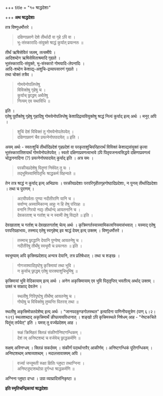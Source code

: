 +++
title = "१० श्राद्धदेशाः"

+++
**अथ श्राद्धदेशाः**

तत्र विष्णुधर्मोत्तरे ।

> दक्षिणाप्रवणे देशे तीर्थादौ वा गृहे ऽपि वा ।  
भू-संस्कारादि-संयुक्ते श्राद्धं कुर्यात् प्रयत्नतः ॥

तीर्थं ऋषिसेवितं जलम्, तत्समीपे ।  
आदिशब्देन ऋषिसेविताश्रमादि गृह्यते ।  
भूसंस्कारादि-संयुक्ते, भू-संस्कारो गोमयादि-लेपनादिः ।  
आदि-शब्देन केशाद्य्-अशुचि-द्रव्यापसारणं गृह्यते ।  
तथा चोक्तं तत्रैव ।

> गोमयेनोपलिप्तेषु  
विविक्तेषु गृहेषु च ।  
कुर्याच् छ्राद्धम् अथैतेषु  
नित्यम् एव यथाविधि ॥ 

इति ।  
एतेषु पूर्वोक्तेषु गृहेषु गृहादिषु गोमयेनोपलिप्तेषु केशादिद्रव्यवियुक्तेषु श्राद्धं नित्यं कुर्याद् इत्य् अर्थः । मनुर् अपि ।

> शुचिं देशं विविक्तं तु गोमयेनोपलेपयेत् ।  
> दक्षिणाप्रवणं चैव प्रयत्नेनोपपादयेत् ॥ इति ।

अयम् अर्थः -  स्वतःशुचिं तीर्थादिप्रदेशं गृहप्रदेशं वा परकृताशुचिपरिहारार्थं विविक्तं केशाद्यसंयुक्तं कृत्वा भूसंस्कारातिशयार्थं गोमयेनोपलेपयेत् । स्वतो दक्षिणाप्रवणत्वाभावे ऽपि पितृयजनत्वसिद्धये दक्षिणाप्रवणत्वं चोद्धननादिना (?) प्रयत्नेनोपपादयेत् कुर्याद् इति । अत्र यमः ।

> परकीयप्रदेशेषु पितॄणां निर्वपेत् तु यः ।  
> तद्भूमिस्वामिपितृभिः श्राद्धकर्म विहन्यते ॥

तेन तत्र श्राद्धं न कुर्याद् इत्य् अभिप्रायः । परकीयप्रदेशाः परपरिगृहीतगृहगोष्ठादिप्रदेशाः, न पुनस् तीर्थादिप्रदेशाः । तथा च पुराणम् ।

> अटवीपर्वताः पुण्या नदीतीराणि यानि च ।  
> सर्वाण्य् अस्वामिकान्य् आहुः न हि तेषु परिग्रहः ॥  
> वनानि गिरयो नद्यः तीर्थान्य् आयतनानि च ।  
> देवकाताश् च गर्ताश् च न स्वामी तेषु विद्यते ॥ इति ।

देवखाताश् च गर्ताश् च देवखातगर्ताश् चेत्य् अर्थः । कृत्रिमगर्तस्यास्वामिकत्वनियमासंभवात् । यस्माद् एतेषु परपरिग्रहाभावः, तस्माद् एतेषु स्वगृहेष्व् इव श्राद्धं देयम् इत्य् उक्तम् । विष्णुधर्मोत्तरे ।

> तस्माच् छ्राद्धानि देयानि पुण्येष्व् आयतनेषु च ।  
> नदीतीरेषु तीर्थेषु स्वभूमौ च प्रयत्नतः ॥ इति ।

स्वभूम्याम् अपि कृत्त्रिमप्रदेशाद् अन्यत्र देयानि, तत्र प्रतिषेधात् । तथा च शङ्खः ।

> गोगजाश्वादिपृष्टेषु कृत्रिमायां तथा भुवि ।  
> न कुर्याच् छ्राद्धम् एतेषु पारक्याशुचिभूमिषु ॥

कृत्त्रिमायां भुवि वेदिकायाम् इत्य् अर्थः । अनेन अकृत्त्रिमायाम् एव भुवि पितृतृप्तिर् भवतीत्य् अर्थाद् उक्तम् । उक्तं च साक्षाद् देवलेन ।

> स्थलीषु गिरिपृष्टेषु तीर्थेष्व् आयतनेषु च ।  
> गोष्ठेषु च विविक्तेषु तुष्यन्ति पितरस् तथा ॥

स्थलीषु अकृत्त्रिमोन्नतदेशेष्व् इत्य् अर्थः । "जानपदकुण्डगोलस्थल" इत्यादिना पाणिनीयसूत्रेण (पाण् ६।२।१२९) स्थलशब्दाद् अकृत्त्रिमार्थे ङीप्प्रत्ययविधानात् । शङ्खो ऽपि कृत्त्रिमस्थले निषेधम् आह -  "नेष्टकचिते पितॄंस् तर्पयेत्" इति । यमस् तु वर्ज्यप्रदेशम् आह ।

> रूक्षं क्रिमिहतं क्लिन्नं संकीर्णानिष्टगन्धिकम् ।  
> देशं त्व् अनिष्टशब्दं च वर्जयेच् छ्राद्धकर्मणि ॥

रूक्षम् अस्निग्धम् । क्लिन्नं सकर्दमम् । संकीर्णं पदार्थान्तरैर् आकीर्णम् । अनिष्टगन्धिकं पूतिगन्धिकम् । अनिष्टशब्दम् अश्राव्यशब्दम् । मदालसावाक्यम् अपि ।

> वर्ज्या जन्तुमती रूक्षा क्षितिः प्लुष्टा तथाग्निना ।  
> अनिष्टदुष्टशब्दोग्रा दुर्गन्धा श्राद्धकर्मणि ॥

अग्निना प्लुष्टा दग्धा । उग्रा व्याघ्रादिसंनिकृष्टा ॥

**इति स्मृतिचन्द्रिकायां श्राद्धदेशाः**

